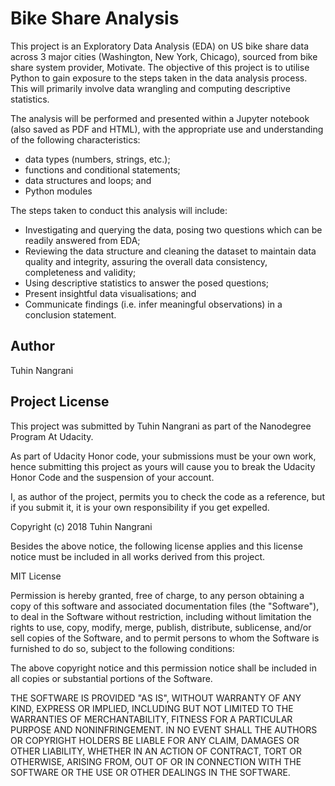 # Bike Share Analysis
This project is an Exploratory Data Analysis (EDA) on US bike share data across 3 major cities (Washington, New York, Chicago), sourced from bike share system provider, Motivate.
The objective of this project is to utilise Python to gain exposure to the steps taken in the data analysis process.
This will primarily involve data wrangling and computing descriptive statistics.

The analysis will be performed and presented within a Jupyter notebook (also saved as PDF and HTML), with the appropriate use and understanding of the following characteristics:
 - data types (numbers, strings, etc.);
 - functions and conditional statements;
 - data structures and loops; and
 - Python modules
 
 The steps taken to conduct this analysis will include:
  - Investigating and querying the data, posing two questions which can be readily answered from EDA;
  - Reviewing the data structure and cleaning the dataset to maintain data quality and integrity, assuring the overall data consistency, completeness and validity;
  - Using descriptive statistics to answer the posed questions;
  - Present insightful data visualisations; and
  - Communicate findings (i.e. infer meaningful observations) in a conclusion statement.
 
## Author
Tuhin Nangrani
 
## Project License
 
This project was submitted by Tuhin Nangrani as part of the Nanodegree Program At Udacity.

As part of Udacity Honor code, your submissions must be your own work, hence
submitting this project as yours will cause you to break the Udacity Honor Code
and the suspension of your account.

I, as author of the project, permits you to check the code as a reference, but if
you submit it, it is your own responsibility if you get expelled.

Copyright (c) 2018 Tuhin Nangrani

Besides the above notice, the following license applies and this license notice
must be included in all works derived from this project.

MIT License

Permission is hereby granted, free of charge, to any person obtaining a copy
of this software and associated documentation files (the "Software"), to deal
in the Software without restriction, including without limitation the rights
to use, copy, modify, merge, publish, distribute, sublicense, and/or sell
copies of the Software, and to permit persons to whom the Software is
furnished to do so, subject to the following conditions:

The above copyright notice and this permission notice shall be included in all
copies or substantial portions of the Software.

THE SOFTWARE IS PROVIDED "AS IS", WITHOUT WARRANTY OF ANY KIND, EXPRESS OR
IMPLIED, INCLUDING BUT NOT LIMITED TO THE WARRANTIES OF MERCHANTABILITY,
FITNESS FOR A PARTICULAR PURPOSE AND NONINFRINGEMENT. IN NO EVENT SHALL THE
AUTHORS OR COPYRIGHT HOLDERS BE LIABLE FOR ANY CLAIM, DAMAGES OR OTHER
LIABILITY, WHETHER IN AN ACTION OF CONTRACT, TORT OR OTHERWISE, ARISING FROM,
OUT OF OR IN CONNECTION WITH THE SOFTWARE OR THE USE OR OTHER DEALINGS IN THE
SOFTWARE.
